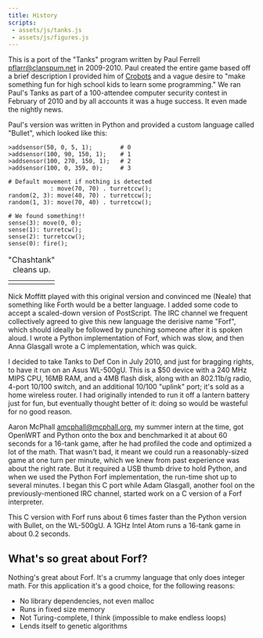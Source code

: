 ```yaml
---
title: History
scripts:
 - assets/js/tanks.js
 - assets/js/figures.js
---
```


This is a port of the "Tanks" program written by Paul Ferrell
<pflarr@clanspum.net> in 2009-2010.  Paul created the entire game based
off a brief description I provided him of
[Crobots](http://tpoindex.github.io/crobots)
and a vague desire to
"make something fun for high school kids to learn some programming."  We
ran Paul's Tanks as part of a 100-attendee computer security contest in
February of 2010 and by all accounts it was a huge success.  It even
made the nightly news.

Paul's version was written in Python and provided a custom language
called "Bullet", which looked like this:

    >addsensor(50, 0, 5, 1);        # 0
    >addsensor(100, 90, 150, 1);    # 1
    >addsensor(100, 270, 150, 1);   # 2
    >addsensor(100, 0, 359, 0);     # 3
    
    # Default movement if nothing is detected
                : move(70, 70) . turretccw();
    random(2, 3): move(40, 70) . turretccw();
    random(1, 3): move(70, 40) . turretccw();
    
    # We found something!!
    sense(3): move(0, 0);
    sense(1): turretcw();
    sense(2): turretccw();
    sense(0): fire();

<table class="figure">
  <caption>"Chashtank" cleans up.</caption>
  <tr>
    <td>
      <canvas id="shortround"></canvas>
      <script type="application/javascript">
        start("shortround", shortround);
      </script>
    </td>
  </tr>
</table>

Nick Moffitt played with this original version and convinced me (Neale)
that something like Forth would be a better language.  I added some code
to accept a scaled-down version of PostScript.  The IRC channel we
frequent collectively agreed to give this new language the derisive name
"Forf", which should ideally be followed by punching someone after it is
spoken aloud.  I wrote a Python implementation of Forf, which was slow,
and then Anna Glasgall wrote a C implementation, which was quick.

I decided to take Tanks to Def Con in July 2010, and just for bragging
rights, to have it run on an Asus WL-500gU.  This is a $50 device with a
240 MHz MIPS CPU, 16MB RAM, and a 4MB flash disk, along with an
802.11b/g radio, 4-port 10/100 switch, and an additional 10/100 "uplink"
port; it's sold as a home wireless router.  I had originally intended to
run it off a lantern battery just for fun, but eventually thought better
of it: doing so would be wasteful for no good reason.

Aaron McPhall <amcphall@mcphall.org>, my summer intern at the time, got
OpenWRT and Python onto the box and benchmarked it at about 60 seconds
for a 16-tank game, after he had profiled the code and optimized a lot
of the math.  That wasn't bad, it meant we could run a reasonably-sized
game at one turn per minute, which we knew from past experience was
about the right rate.  But it required a USB thumb drive to hold Python,
and when we used the Python Forf implementation, the run-time shot up to
several minutes.  I began this C port while Adam Glasgall, another fool
on the previously-mentioned IRC channel, started work on a C version of
a Forf interpreter.

This C version with Forf runs about 6 times faster than the Python
version with Bullet, on the WL-500gU.  A 1GHz Intel Atom runs a 16-tank
game in about 0.2 seconds.


What's so great about Forf?
---------------------------

Nothing's great about Forf.  It's a crummy language that only does
integer math.  For this application it's a good choice, for the
following reasons:

* No library dependencies, not even malloc
* Runs in fixed size memory
* Not Turing-complete, I think (impossible to make endless loops)
* Lends itself to genetic algorithms
